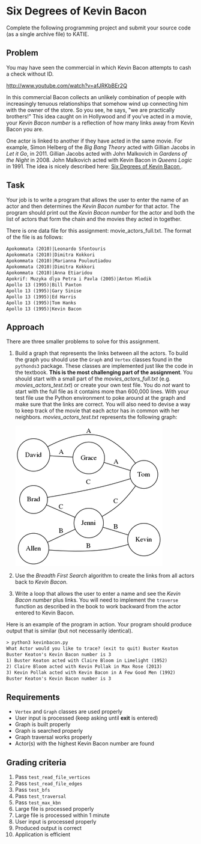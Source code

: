# Six Degrees of Kevin Bacon

Complete the following programming project and submit your source code (as a single archive file) to KATIE.

## Problem

You may have seen the commercial in which Kevin Bacon attempts to cash a check without ID.

<http://www.youtube.com/watch?v=afJRKbBEr2Q>

In this commercial Bacon collects an unlikely combination of people with increasingly tenuous relationships that somehow wind up connecting him with the owner of the store. So you see, he says, "we are practically brothers!" This idea caught on in Hollywood and if you’ve acted in a movie, your _Kevin Bacon number_ is a reflection of how many links away from Kevin Bacon you are.

One actor is linked to another if they have acted in the same movie. For example, Simon Helberg of the _Big Bang Theory_ acted with Gillian Jacobs in _Let it Go_, in 2011. Gillian Jacobs acted with John Malkovich in _Gardens of the Night_ in 2008. John Malkovich acted with Kevin Bacon in _Queens Logic_ in 1991. The idea is nicely described here: [Six Degrees of Kevin Bacon
](https://en.wikipedia.org/wiki/Six_Degrees_of_Kevin_Bacon).

## Task

Your job is to write a program that allows the user to enter the name of an actor and then determines the _Kevin Bacon number_ for that actor. The program should print out the _Kevin Bacon number_ for the actor and both the list of actors that form the chain and the movies they acted in together.

There is one data file for this assignment: movie_actors_full.txt. The format of the file is as follows:

```text
Apokommata (2010)|Leonardo Sfontouris
Apokommata (2010)|Dimitra Kokkori
Apokommata (2010)|Marianna Pouloutiadou
Apokommata (2010)|Dimitra Kokkori
Apokommata (2010)|Anna Etiaridou
Apokrif: Muzyka dlya Petra i Pavla (2005)|Anton Mlodik
Apollo 13 (1995)|Bill Paxton
Apollo 13 (1995)|Gary Sinise
Apollo 13 (1995)|Ed Harris
Apollo 13 (1995)|Tom Hanks
Apollo 13 (1995)|Kevin Bacon
```

## Approach

There are three smaller problems to solve for this assignment.

1. Build a graph that represents the links between all the actors. To build the graph you should use the `Graph` and `Vertex` classes found in the `pythonds3` package. These classes are implemented just like the code in the textbook. **This is the most challenging part of the assignment**. You should start with a small part of the _movies_actors_full.txt_ (e.g. _movies_actors_test.txt_) or create your own test file. You do _not_ want to start with the full file as it contains more than 600,000 lines. With your test file use the Python environment to poke around at the graph and make sure that the links are correct. You will also need to devise a way to keep track of the movie that each actor has in common with her neighbors. _movies_actors_test.txt_ represents the following graph:

   ![Simple graph](kevinbacon.png)

2. Use the _Breadth First Search_ algorithm to create the links from all actors back to _Kevin Bacon_.

3. Write a loop that allows the user to enter a name and see the _Kevin Bacon number_ plus links. You will need to implement the `traverse` function as described in the book to work backward from the actor entered to Kevin Bacon.

Here is an example of the program in action. Your program should produce output that is similar (but not necessarily identical).

```text
> python3 kevinbacon.py
What Actor would you like to trace? (exit to quit) Buster Keaton
Buster Keaton's Kevin Bacon number is 3
1) Buster Keaton acted with Claire Bloom in Limelight (1952)
2) Claire Bloom acted with Kevin Pollak in Max Rose (2013)
3) Kevin Pollak acted with Kevin Bacon in A Few Good Men (1992)
Buster Keaton's Kevin Bacon number is 3
```

## Requirements

- `Vertex` and `Graph` classes are used properly
- User input is processed (keep asking until **exit** is entered)
- Graph is built properly
- Graph is searched properly
- Graph traversal works properly
- Actor(s) with the highest Kevin Bacon number are found

## Grading criteria

1. Pass `test_read_file_vertices`
2. Pass `test_read_file_edges`
3. Pass `test_bfs`
4. Pass `test_traversal`
5. Pass `test_max_kbn`
6. Large file is processed properly
7. Large file is processed within 1 minute
8. User input is processed properly
9. Produced output is correct
10. Application is efficient
